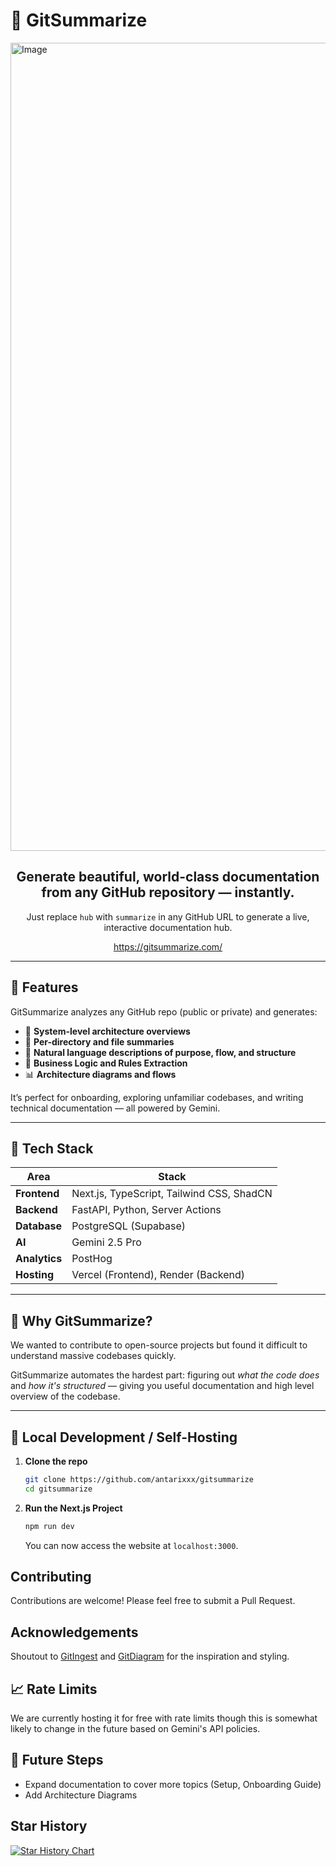 # 🧠 GitSummarize

<img width="1293" alt="Image" src="https://github.com/user-attachments/assets/c4469d82-fac1-4a47-82a5-00a8efe223c4" />

<div align="center">
  
## **Generate beautiful, world-class documentation from any GitHub repository — instantly.**  

Just replace `hub` with `summarize` in any GitHub URL to generate a live, interactive documentation hub.

https://gitsummarize.com/
</div>

---

## 🚀 Features

GitSummarize analyzes any GitHub repo (public or private) and generates:

- 📄 **System-level architecture overviews**
- 📁 **Per-directory and file summaries**
- 🧠 **Natural language descriptions of purpose, flow, and structure**
- 🔗 **Business Logic and Rules Extraction**
- 📊 **Architecture diagrams and flows**

It’s perfect for onboarding, exploring unfamiliar codebases, and writing technical documentation — all powered by Gemini.

---

## 🧰 Tech Stack

| Area       | Stack |
|------------|-------|
| **Frontend** | Next.js, TypeScript, Tailwind CSS, ShadCN |
| **Backend**  | FastAPI, Python, Server Actions |
| **Database** | PostgreSQL (Supabase) |
| **AI**       | Gemini 2.5 Pro |
| **Analytics**| PostHog |
| **Hosting**  | Vercel (Frontend), Render (Backend) |

---

## 🤔 Why GitSummarize?

We wanted to contribute to open-source projects but found it difficult to understand massive codebases quickly.  

GitSummarize automates the hardest part: figuring out *what the code does* and *how it's structured* — giving you useful documentation and high level overview of the codebase.

---

## 🧪 Local Development / Self-Hosting

1. **Clone the repo**
   ```bash
   git clone https://github.com/antarixxx/gitsummarize
   cd gitsummarize
   ```

2. **Run the Next.js Project**
    ```bash
    npm run dev
    ```

    You can now access the website at `localhost:3000`.


## Contributing

Contributions are welcome! Please feel free to submit a Pull Request.

## Acknowledgements

Shoutout to [GitIngest](https://gitingest.com/) and [GitDiagram](https://gitdiagram.com/) for the inspiration and styling.

## 📈 Rate Limits

We are currently hosting it for free with rate limits though this is somewhat likely to change in the future based on Gemini's API policies.

## 🤔 Future Steps

- Expand documentation to cover more topics (Setup, Onboarding Guide)
- Add Architecture Diagrams


## Star History

[![Star History Chart](https://api.star-history.com/svg?repos=antarixxx/gitsummarize&type=Date)](https://www.star-history.com/#antarixxx/gitsummarize&Date)
